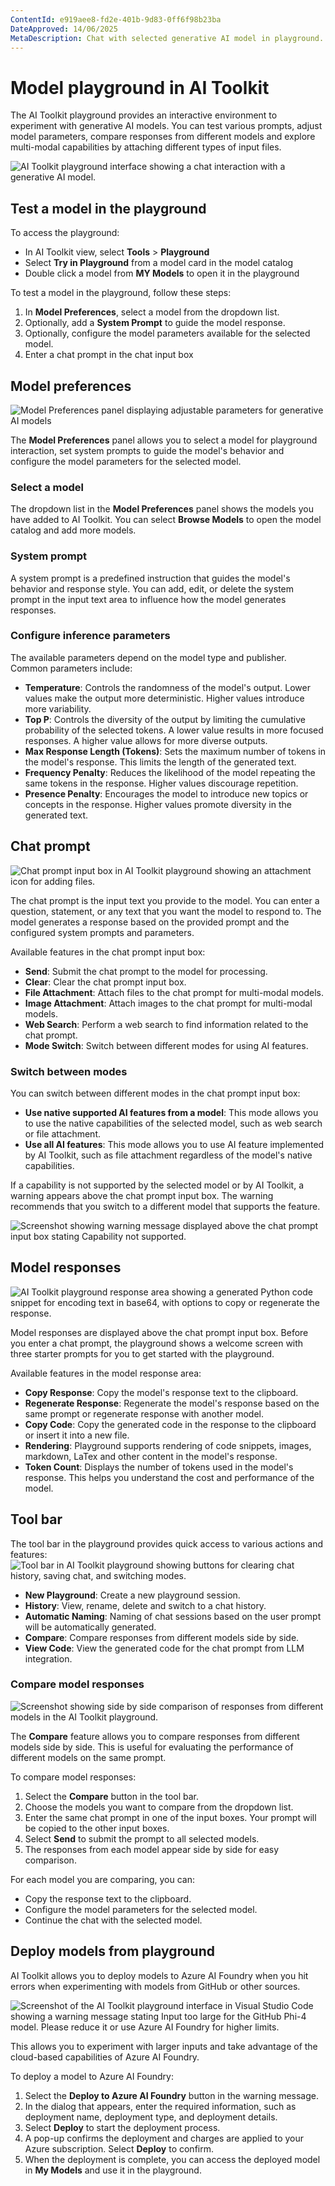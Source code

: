 ```yaml
---
ContentId: e919aee8-fd2e-401b-9d83-0ff6f98b23ba
DateApproved: 14/06/2025
MetaDescription: Chat with selected generative AI model in playground. Change system prompt and parameters. Add attachment for Multi-Modal models. Keep chat history.
---
```

# Model playground in AI Toolkit
The AI Toolkit playground provides an interactive environment to experiment with generative AI models. You can test various prompts, adjust model parameters, compare responses from different models and explore multi-modal capabilities by attaching different types of input files.

![AI Toolkit playground interface showing a chat interaction with a generative AI model.](./images/playground/playground.png)

## Test a model in the playground

To access the playground:

- In AI Toolkit view, select **Tools** > **Playground**
- Select **Try in Playground** from a model card in the model catalog
- Double click a model from **MY Models** to open it in the playground

To test a model in the playground, follow these steps:

1. In **Model Preferences**, select a model from the dropdown list.
2. Optionally, add a **System Prompt** to guide the model response.
3. Optionally, configure the model parameters available for the selected model.
4. Enter a chat prompt in the chat input box

## Model preferences
![Model Preferences panel displaying adjustable parameters for generative AI models](./images/playground/parameters.png)

The **Model Preferences** panel allows you to select a model for playground interaction, set system prompts to guide the model's behavior and configure the model parameters for the selected model.

### Select a model
The dropdown list in the **Model Preferences** panel shows the models you have added to AI Toolkit. You can select **Browse Models** to open the model catalog and add more models.

### System prompt
A system prompt is a predefined instruction that guides the model's behavior and response style. You can add, edit, or delete the system prompt in the input text area to influence how the model generates responses.

### Configure inference parameters
The available parameters depend on the model type and publisher. Common parameters include:
- **Temperature**: Controls the randomness of the model's output. Lower values make the output more deterministic. Higher values introduce more variability.
- **Top P**: Controls the diversity of the output by limiting the cumulative probability of the selected tokens. A lower value results in more focused responses. A higher value allows for more diverse outputs.
- **Max Response Length (Tokens)**: Sets the maximum number of tokens in the model's response. This limits the length of the generated text.
- **Frequency Penalty**: Reduces the likelihood of the model repeating the same tokens in the response. Higher values discourage repetition.
- **Presence Penalty**: Encourages the model to introduce new topics or concepts in the response. Higher values promote diversity in the generated text.

## Chat prompt

![Chat prompt input box in AI Toolkit playground showing an attachment icon for adding files.](./images/playground/chat_prompt.png)

The chat prompt is the input text you provide to the model. You can enter a question, statement, or any text that you want the model to respond to. The model generates a response based on the provided prompt and the configured system prompts and parameters.

Available features in the chat prompt input box:
- **Send**: Submit the chat prompt to the model for processing.
- **Clear**: Clear the chat prompt input box.
- **File Attachment**: Attach files to the chat prompt for multi-modal models.
- **Image Attachment**: Attach images to the chat prompt for multi-modal models.
- **Web Search**: Perform a web search to find information related to the chat prompt.
- **Mode Switch**: Switch between different modes for using AI features.

### Switch between modes
You can switch between different modes in the chat prompt input box:
- **Use native supported AI features from a model**: This mode allows you to use the native capabilities of the selected model, such as web search or file attachment.
- **Use all AI features**: This mode allows you to use AI feature implemented by AI Toolkit, such as file attachment regardless of the model's native capabilities.

If a capability is not supported by the selected model or by AI Toolkit, a warning appears above the chat prompt input box. The warning recommends that you switch to a different model that supports the feature.

![Screenshot showing warning message displayed above the chat prompt input box stating Capability not supported.](./images/playground/capability_warning.png)

## Model responses
![AI Toolkit playground response area showing a generated Python code snippet for encoding text in base64, with options to copy or regenerate the response.](./images/playground/response_area.png)

Model responses are displayed above the chat prompt input box. Before you enter a chat prompt, the playground shows a welcome screen with three starter prompts for you to get started with the playground.

Available features in the model response area:
- **Copy Response**: Copy the model's response text to the clipboard.
- **Regenerate Response**: Regenerate the model's response based on the same prompt or regenerate response with another model.
- **Copy Code**: Copy the generated code in the response to the clipboard or insert it into a new file.
- **Rendering**: Playground supports rendering of code snippets, images, markdown, LaTex and other content in the model's response.
- **Token Count**: Displays the number of tokens used in the model's response. This helps you understand the cost and performance of the model.

## Tool bar

The tool bar in the playground provides quick access to various actions and features:
![Tool bar in AI Toolkit playground showing buttons for clearing chat history, saving chat, and switching modes.](./images/playground/tool_bar.png)

- **New Playground**: Create a new playground session.
- **History**: View, rename, delete and switch to a chat history.
- **Automatic Naming**: Naming of chat sessions based on the user prompt will be automatically generated.
- **Compare**: Compare responses from different models side by side.
- **View Code**: View the generated code for the chat prompt from LLM integration.

### Compare model responses
![Screenshot showing side by side comparison of responses from different models in the AI Toolkit playground.](./images/playground/compare.png)

The **Compare** feature allows you to compare responses from different models side by side. This is useful for evaluating the performance of different models on the same prompt.

To compare model responses:
1. Select the **Compare** button in the tool bar.
2. Choose the models you want to compare from the dropdown list.
3. Enter the same chat prompt in one of the input boxes. Your prompt will be copied to the other input boxes.
4. Select **Send** to submit the prompt to all selected models.
5. The responses from each model appear side by side for easy comparison.

For each model you are comparing, you can:
- Copy the response text to the clipboard.
- Configure the model parameters for the selected model.
- Continue the chat with the selected model.

## Deploy models from playground
AI Toolkit allows you to deploy models to Azure AI Foundry when you hit errors when experimenting with models from GitHub or other sources.

![Screenshot of the AI Toolkit playground interface in Visual Studio Code showing a warning message stating Input too large for the GitHub Phi-4 model. Please reduce it or use Azure AI Foundry for higher limits.](./images/playground/deploy_to_foundry.png)

This allows you to experiment with larger inputs and take advantage of the cloud-based capabilities of Azure AI Foundry.

To deploy a model to Azure AI Foundry:
1. Select the **Deploy to Azure AI Foundry** button in the warning message.
2. In the dialog that appears, enter the required information, such as deployment name, deployment type, and deployment details.
3. Select **Deploy** to start the deployment process.
4. A pop-up confirms the deployment and charges are applied to your Azure subscription. Select **Deploy** to confirm.
5. When the deployment is complete, you can access the deployed model in **My Models** and use it in the playground.
